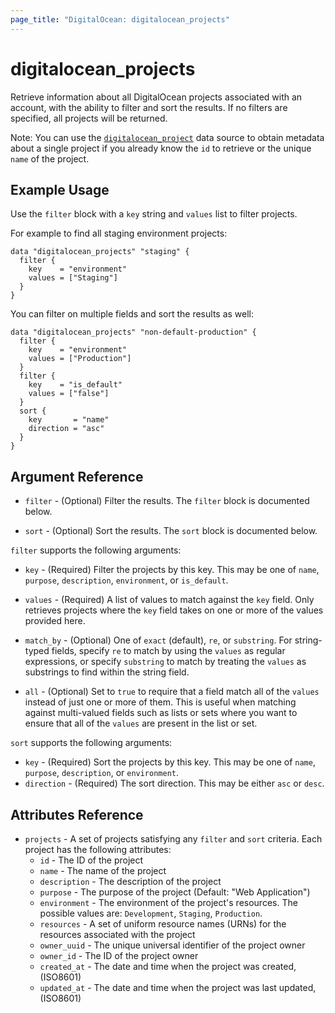 ```yaml
---
page_title: "DigitalOcean: digitalocean_projects"
---
```


# digitalocean_projects

Retrieve information about all DigitalOcean projects associated with an account, with
the ability to filter and sort the results. If no filters are specified, all projects
will be returned.

Note: You can use the [`digitalocean_project`](project) data source to
obtain metadata about a single project if you already know the `id` to retrieve or the unique
`name` of the project.

## Example Usage

Use the `filter` block with a `key` string and `values` list to filter projects.

For example to find all staging environment projects:

```hcl
data "digitalocean_projects" "staging" {
  filter {
    key    = "environment"
    values = ["Staging"]
  }
}
```

You can filter on multiple fields and sort the results as well:

```hcl
data "digitalocean_projects" "non-default-production" {
  filter {
    key    = "environment"
    values = ["Production"]
  }
  filter {
    key    = "is_default"
    values = ["false"]
  }
  sort {
    key       = "name"
    direction = "asc"
  }
}
```

## Argument Reference

* `filter` - (Optional) Filter the results.
  The `filter` block is documented below.

* `sort` - (Optional) Sort the results.
  The `sort` block is documented below.

`filter` supports the following arguments:

* `key` - (Required) Filter the projects by this key. This may be one of `name`,
  `purpose`, `description`, `environment`, or `is_default`.
  
* `values` - (Required) A list of values to match against the `key` field. Only retrieves projects
  where the `key` field takes on one or more of the values provided here.

* `match_by` - (Optional) One of `exact` (default), `re`, or `substring`. For string-typed fields, specify `re` to
  match by using the `values` as regular expressions, or specify `substring` to match by treating the `values` as
  substrings to find within the string field.
  
* `all` - (Optional) Set to `true` to require that a field match all of the `values` instead of just one or more of
  them. This is useful when matching against multi-valued fields such as lists or sets where you want to ensure
  that all of the `values` are present in the list or set.

`sort` supports the following arguments:

* `key` - (Required) Sort the projects by this key. This may be one of `name`,
  `purpose`, `description`, or `environment`.
* `direction` - (Required) The sort direction. This may be either `asc` or `desc`.

## Attributes Reference

* `projects` - A set of projects satisfying any `filter` and `sort` criteria. Each project has
  the following attributes:  
  - `id` - The ID of the project
  - `name` - The name of the project
  - `description` - The description of the project
  - `purpose` -  The purpose of the project (Default: "Web Application")
  - `environment` - The environment of the project's resources. The possible values are: `Development`, `Staging`, `Production`.
  - `resources` - A set of uniform resource names (URNs) for the resources associated with the project
  - `owner_uuid` - The unique universal identifier of the project owner
  - `owner_id` - The ID of the project owner
  - `created_at` - The date and time when the project was created, (ISO8601)
  - `updated_at` - The date and time when the project was last updated, (ISO8601)
